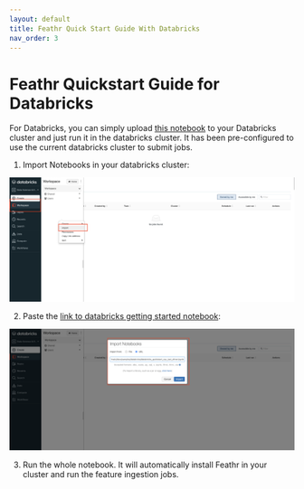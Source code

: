 ```yaml
---
layout: default
title: Feathr Quick Start Guide With Databricks
nav_order: 3
---
```


# Feathr Quickstart Guide for Databricks

For Databricks, you can simply upload [this notebook](./samples/databricks/databricks_quickstart_nyc_taxi_driver.ipynb) to your Databricks cluster and just run it in the databricks cluster. It has been pre-configured to use the current databricks cluster to submit jobs.

1. Import Notebooks in your databricks cluster:

![Import Notebooks](./images/databricks_quickstart1.png)


2. Paste the [link to databricks getting started notebook](./samples/databricks/databricks_quickstart_nyc_taxi_driver.ipynb):

![Import Notebooks](./images/databricks_quickstart2.png)

3. Run the whole notebook. It will automatically install Feathr in your cluster and run the feature ingestion jobs.